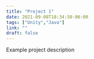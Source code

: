 ```yaml
---
title: "Project 1"
date: 2021-09-08T18:34:50-06:00
tags: ["Unity","Java"]
link: ""
draft: false
---
```

Example project description
